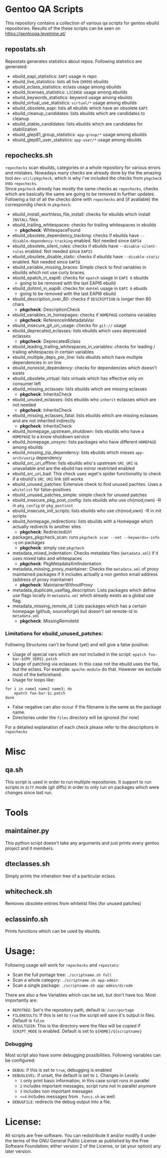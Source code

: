 
# Gentoo QA Scripts

This repository contains a collection of various qa scripts for gentoo ebuild repositories. Results of the these scripts can be seen on https://gentooqa.levelnine.at/

## repostats.sh
Repostats generates statistics about repos. Following statistics are generated:
* ebuild_eapi_statistics: `EAPI` usage in repo
* ebuild_live_statistics: lists all live (`9999`) ebuilds
* ebuild_eclass_statistics: eclass usage among ebuilds
* ebuild_licenses_statistics: `LICENSE` usage among ebuilds
* ebuild_keywords_statistics: keyword usage among ebuilds
* ebuild_virtual_use_statistics: `virtual/*` usage among ebuilds
* ebuild_obsolete_eapi: lists all ebuilds which have an obsolete `EAPI`
* ebuild_cleanup_candidates: lists ebuilds which are candidates to cleanup
* ebuild_stable_candidates: lists ebuilds which are candidates for stabilization
* ebuild_glep81_group_statistics: `app-group/*` usage among ebuilds
* ebuild_glep81_user_statistics: `app-user/*` usage among ebuilds

## repochecks.sh
`repochecks` scan ebuilds, categories or a whole repository for various errors and mistakes. Nowadays many checks are already done by the the amazing tool `dev-util/pkgcheck`, which is why i've included the checks from `pkgcheck` into `repochecks`.  
Since `pkgcheck` already has mostly the same checks as `repochecks`, checks which are basically the same are going to be removed in further updates.
Following a list of all the checks done with `repochecks` and (if available) the correspondig check in `pkgcheck`.
* ebuild_install_worthless_file_install: checks for ebuilds which install `INSTALL` files
* ebuild_trailing_whitespaces: checks for trailing whitespaces in ebuilds
  * **pkgcheck**: WhitespaceFound
* ebuild_obsolete_dependency_tracking: checks if ebuilds have `--disable-dependency-tracking` enabled. Not needed since `EAPI4`
* ebuild_obsolete_silent_rules: checks if ebuilds have `--disable-silent-rules` enabled. Not needed since `EAPI5`
* ebuild_obsolete_disable_static: checks if ebuilds have `--disable-static` enabled. Not needed since `EAPI8`
* ebuild_variable_missing_braces: Simple check to find variables in ebuilds which not use curly braces.
* ebuild_epatch_in_eapi6: checks for `epatch` usage in `EAPI 6` ebuilds
  * going to be removed with the last EAPI6 ebuild
* ebuild_dohtml_in_eapi6: checks for `dohtml` usage in `EAPI 6`  ebuids
  * going to be removed with the last EAPI6 ebuild
* ebuild_description_over_80: checks if `DESCRIPTION` is longer then 80 chars
  * **pkgcheck**: DescriptionCheck
* ebuild_variables_in_homepages: checks if `HOMEPAGE` contains variables
  * **pkgcheck**: ReferenceInMetadataVar
* ebuild_insecure_git_uri_usage: checks for `git://` usage
* ebuild_deprecated_eclasses: lists ebuilds which uses deprecated eclasses
  * **pkgcheck**: DeprecatedEclass
* ebuild_leading_trailing_whitespaces_in_variables: checks for leading / trailing whitespaces in certain variables
* ebuild_multiple_deps_per_line: lists ebuilds which have multiple dependencies in on line
* ebuild_nonexist_dependency: checks for dependencies which doesn't exists
* ebuild_obsolete_virtual: lists virtuals which has effective only on consumer left
* ebuild_missing_eclasses: lists ebuilds which are missing eclasses
  * **pkgcheck**: InheritsCheck
* ebuild_unused_eclasses: lists ebuilds who `inherit` eclasses which are not needed
  * **pkgcheck**: InheritsCheck
* ebuild_missing_eclasses_fatal: lists ebuilds which are missing eclasses and are not inherited indirectly
  * **pkgcheck**: InheritsCheck
* ebuild_homepage_upstream_shutdown: lists ebuilds who have a `HOMEPAGE` to a know shutdown service
* ebuild_homepage_unsync: lists packages who have different `HOMEPAGE` among ebuilds
* ebuild_missing_zip_dependency: lists ebuilds which misses `app-arch/unzip` dependency
* ebuild_src_uri_offline: lists ebuilds who's upstream `SRC_URI` is unavailable and are the ebuild has mirror restricted enabled
* ebuild_src_uri_bad: This check uses wget's spider functionality to check if a ebuild's `SRC_URI` link still works
* ebuild_unused_patches: Extensive check to find unused pachtes. Uses a `whitelist` for false-positives
* ebuild_unused_patches_simple: simple check for unused patches
* ebuild_insecure_pkg_post_config: lists ebuilds who use ch{mod,own} -R in `pkg_config` or `pkg_postinst`
* ebuild_insecure_init_scripts: lists ebuilds who use ch{mod,own} -R in init scripts
* ebuild_homepage_redirections: lists ebuilds with a Homepage which actually redirects to another sites
  * **pkgcheck**: RedirectedUrl
* packages_pkgcheck_scan: runs `pkgcheck scan --net --keywords=-info -q` on packages
  * **pkgcheck**: simply use `pkgcheck`
* metadata_mixed_indentation: Checks metadata files (`metadata.xml`) if it uses mixed tabs and whitespaces
  * **pkgcheck**: PkgMetadataXmlIndentation
* metadata_missing_proxy_maintainer: Checks the `metadata.xml` of proxy maintained packages if it includes actually a non gentoo email address (address of proxy maintainer)
  * **pkgcheck**: MaintainerWithoutProxy
* metadata_duplicate_useflag_description: Lists packages which define use flags locally in `metadata.xml` which already exists as a global use flag.
* metadata_missing_remote_id: Lists packages which has a certain homepage (github, sourceforge) but doesn't set remote-id in `metadata.xml`
  * **pkgcheck**: MissingRemoteId

### Limitations for ebuild_unused_patches:
Following Structures can't be found (yet) and will give a false positive:
* Usage of special vars which are not included in the script: `epatch foo-bar-${MY_VERS}.patch`
* Usage of patching via eclasses: In this case not the ebuild uses the file, but the eclass. For example: `apache-module` do that. However we exclude most of the beforehand.
* Usage for loops like:
```
for i in name1 name2 name3; do
	epatch foo-bar-$i.patch
done
```
* False negative can also occur if the filename is the same as the package name.
* Directories under the `files` directory will be ignored (for now)


For a detailed explanation of each check please refer to the descriptions in `repochecks`

# Misc

## qa.sh
This script is used in order to run multiple repositories. It support to run scripts in `diff` mode (git diffs) in order to only run on packages which were changes since last run.

# Tools

## maintainer.py
This python script doesn't take any arguments and just prints every gentoo project and it members.

## dteclasses.sh
Simply prints the inheration tree of a particular eclass.

## whitecheck.sh
Removes obsolete entries from whitelist files (for unused patches)

## eclassinfo.sh
Prints functions which can be used by ebuilds.

# Usage:

Following usage will work for `repochecks` and `repostats`:

* Scan the full portage tree: `./scriptname.sh full`
* Scan a whole category: `./scriptname.sh app-admin`
* Scan a single package: `./scriptname.sh app-admin/diradm`

There are also a few Variables which can be set, but don't have too. Most importantly are:

* `REPOTREE`: Set's the repository path, default is: `/usr/portage`
* `FILERESULTS`: If this is set to `true` the script will save it's output in files. Default is `false`
* `RESULTSDIR`: This is the directory were the files will be copied if `SCRIPT_MODE` is enabled. Default is set to `${HOME}/${scriptname}`

### Debugging
Most script also have some debugging possibilities. Following variables can be configured:
* `DEBUG`: if this is set to `true`, debugging is enabled
* `DEBUGLEVEL`: if unset, the default is set to `1`. Changes in Levels:
	* `1` only print basic information, in this case script runs in parallel
	* `2` includes important messages, script runs not in parallel anymore
	* `3` includes non important messages
	* `<=4` includes messages from `_funcs.sh` as well.
* `DEBUGFILE`: redirects the debug output into a file.

# License:

All scripts are free software. You can redistribute it and/or modify it under the terms of the GNU General Public License as published by the Free Software Foundation; either version 2 of the License, or (at your option) any later version.
